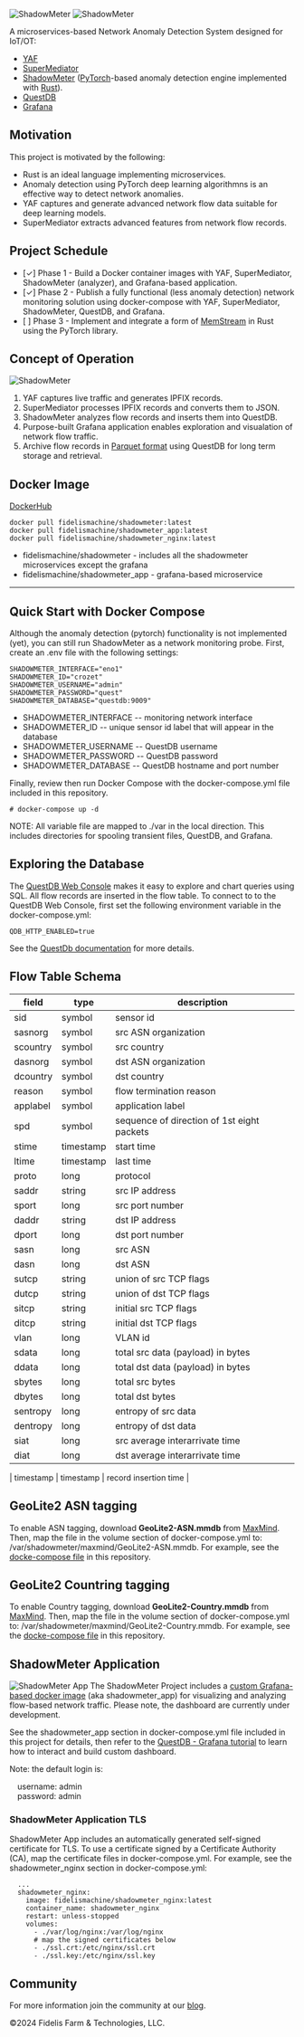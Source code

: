 ![ShadowMeter](shadowmeter-dark.png#gh-dark-mode-only)
![ShadowMeter](shadowmeter-light.png#gh-light-mode-only)


A microservices-based Network Anomaly Detection System designed for IoT/OT:
- [YAF](https://tools.netsa.cert.org/yaf/)
- [SuperMediator](https://tools.netsa.cert.org/super_mediator1/index.html)
- [ShadowMeter](https://github.com/Fidelis-Farm-Technologies/shadowmeter) ([PyTorch](https://www.pytorch.org/)-based anomaly detection engine implemented with [Rust](https://www.rust-lang.org/)).
- [QuestDB](https://questdb.io/download/)
- [Grafana](https://grafana.com/oss/grafana/)

## Motivation
This project is motivated by the following:
* Rust is an ideal language implementing microservices.
* Anomaly detection using PyTorch deep learning algorithmns is an effective way to detect network anomalies.
* YAF captures and generate advanced network flow data suitable for deep learning models.
* SuperMediator extracts advanced features from network flow records.

## Project Schedule
- [&check;] Phase 1 - Build a Docker container images with YAF, SuperMediator, ShadowMeter (analyzer), and Grafana-based application.
- [&check;] Phase 2 - Publish a fully functional (less anomaly detection) network monitoring solution using docker-compose with YAF, SuperMediator, ShadowMeter, QuestDB, and Grafana.
- [&nbsp;] Phase 3 - Implement and integrate a form of [MemStream](https://github.com/Stream-AD/MemStream) in Rust using the PyTorch library.

## Concept of Operation
![ShadowMeter](shadowmeter-block-diagram.png)
1. YAF captures live traffic and generates IPFIX records.
2. SuperMediator processes IPFIX records and converts them to JSON.
3. ShadowMeter analyzes flow records and inserts them into QuestDB.
4. Purpose-built Grafana application enables exploration and visualation of network flow traffic.
5. Archive flow records in [Parquet format](https://arrow.apache.org/docs/python/parquet.html) using QuestDB for long term storage and retrieval.
## Docker Image

[DockerHub](https://hub.docker.com/r/fidelismachine/shadowmeter)

````
docker pull fidelismachine/shadowmeter:latest
docker pull fidelismachine/shadowmeter_app:latest
docker pull fidelismachine/shadowmeter_nginx:latest
````
- fidelismachine/shadowmeter - includes all the shadowmeter microservices except the grafana
- fidelismachine/shadowmeter_app - grafana-based microservice
---
## Quick Start with Docker Compose
Although the anomaly detection (pytorch) functionality is not implemented (yet), you can still run ShadowMeter as a network monitoring probe.  First, create an .env file with the following settings:
```
SHADOWMETER_INTERFACE="eno1"
SHADOWMETER_ID="crozet"
SHADOWMETER_USERNAME="admin"
SHADOWMETER_PASSWORD="quest"
SHADOWMETER_DATABASE="questdb:9009"
```
- SHADOWMETER_INTERFACE -- monitoring network interface
- SHADOWMETER_ID -- unique sensor id label that will appear in the database
- SHADOWMETER_USERNAME -- QuestDB username 
- SHADOWMETER_PASSWORD -- QuestDB password
- SHADOWMETER_DATABASE -- QuestDB hostname and port number

Finally, review then run Docker Compose with the docker-compose.yml file included in this repository. 

```
# docker-compose up -d
```

NOTE: All variable file are mapped to ./var in the local direction.  This includes directories for spooling transient files, QuestDB, and Grafana.

## Exploring the Database
The [QuestDB Web Console](https://questdb.io/docs/web-console/) makes it easy to explore and chart queries using SQL. All flow records are inserted in the flow table. To connect to to the QuestDB Web Console, first set the following environment variable in the docker-compose.yml:
```
QDB_HTTP_ENABLED=true
```

See the [QuestDb documentation](https://questdb.io/docs/reference/sql/overview/) for more details. 

## Flow Table Schema
| field | type      | description    |
| ----- | -------   | -------------- |
| sid   | symbol    | sensor id      |
| sasnorg | symbol  | src ASN organization|
| scountry | symbol  | src country |
| dasnorg | symbol  | dst ASN organization |
| dcountry | symbol  | dst country |
| reason | symbol   | flow termination reason |
| applabel | symbol | application label |
| spd | symbol      | sequence of direction of 1st eight packets |
| stime | timestamp | start time     |
| ltime | timestamp | last time      |
| proto | long      | protocol       |
| saddr | string    | src IP address |
| sport | long      | src port number|
| daddr | string    | dst IP address |
| dport | long      | dst port number|
| sasn | long       | src ASN |
| dasn | long       | dst ASN |
| sutcp | string    | union of src TCP flags |
| dutcp | string    | union of dst TCP flags |
| sitcp | string    | initial src TCP flags |
| ditcp | string    | initial dst TCP flags |
| vlan | long       | VLAN id|
| sdata | long      | total src data (payload) in bytes|
| ddata | long      | total dst data (payload) in bytes|
| sbytes | long     | total src bytes|
| dbytes | long     | total dst bytes|
| sentropy | long   | entropy of src data |
| dentropy | long   | entropy of dst data |
| siat | long       | src average interarrivate time |
| diat | long       | dst average interarrivate time |


| timestamp | timestamp | record insertion time      |

## GeoLite2 ASN tagging
To enable ASN tagging, download **GeoLite2-ASN.mmdb** from [MaxMind](https://dev.maxmind.com/geoip/geolite2-free-geolocation-data). Then, map the file in the volume section of docker-compose.yml to: /var/shadowmeter/maxmind/GeoLite2-ASN.mmdb.  For example, see the [docke-compose file](./docker-compose.yml) in this repository.

## GeoLite2 Countring tagging
To enable Country tagging, download **GeoLite2-Country.mmdb** from [MaxMind](https://dev.maxmind.com/geoip/geolite2-free-geolocation-data). Then, map the file in the volume section of docker-compose.yml to: /var/shadowmeter/maxmind/GeoLite2-Country.mmdb.  For example, see the [docke-compose file](./docker-compose.yml) in this repository.

## ShadowMeter Application
![ShadowMeter App](shadowmeter-app.png)
The ShadowMeter Project includes a [custom Grafana-based docker image](https://hub.docker.com/repository/docker/fidelismachine/shadowmeter_app/general) (aka shadowmeter_app) for visualizing and analyzing flow-based network traffic. Please note, the dashboard are currently under development.

See the shadowmeter_app section in docker-compose.yml file included in this project for details, then refer to the [QuestDB - Grafana tutorial](https://questdb.io/blog/time-series-monitoring-dashboard-grafana-questdb/) to learn how to interact and build custom dashboard.

Note: the default login is:<br>

&emsp;username: admin<br>
&emsp;password: admin<br>

### ShadowMeter Application TLS
ShadowMeter App includes an automatically generated self-signed certificate for TLS. To use a certificate signed by a Certificate Authority (CA), map the certificate files in docker-compose.yml. For example, see the shadowmeter_nginx section in docker-compose.yml:
```
  ...
  shadowmeter_nginx:
    image: fidelismachine/shadowmeter_nginx:latest
    container_name: shadowmeter_nginx
    restart: unless-stopped 
    volumes:
      - ./var/log/nginx:/var/log/nginx
      # map the signed certificates below
      - ./ssl.crt:/etc/nginx/ssl.crt
      - ./ssl.key:/etc/nginx/ssl.key      
```

## Community

For more information join the community at our [blog](https://www.shadowmeter.io).

&copy;2024 Fidelis Farm & Technologies, LLC.
